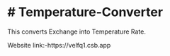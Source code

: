 <h1> # Temperature-Converter</h1>
<p> This converts Exchange into  Temperature Rate.</p>

<p> Website link:-https://velfq1.csb.app</p>
